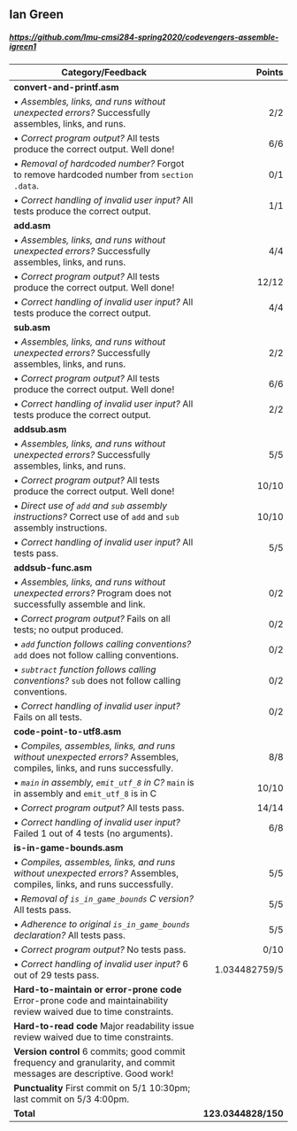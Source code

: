 

## Ian Green

##### https://github.com/lmu-cmsi284-spring2020/codevengers-assemble-igreen1

| Category/Feedback | Points |
| --- | ---: |
| **convert-and-printf.asm** | |
| • _Assembles, links, and runs without unexpected errors?_ Successfully assembles, links, and runs. | 2/2 |
| • _Correct program output?_ All tests produce the correct output. Well done! | 6/6 |
| • _Removal of hardcoded number?_ Forgot to remove hardcoded number from `section .data`. | 0/1 |
| • _Correct handling of invalid user input?_ All tests produce the correct output. | 1/1 |
| **add.asm** | |
| • _Assembles, links, and runs without unexpected errors?_ Successfully assembles, links, and runs. | 4/4 |
| • _Correct program output?_ All tests produce the correct output. Well done! | 12/12 |
| • _Correct handling of invalid user input?_ All tests produce the correct output. | 4/4 |
| **sub.asm** | |
| • _Assembles, links, and runs without unexpected errors?_ Successfully assembles, links, and runs. | 2/2 |
| • _Correct program output?_ All tests produce the correct output. Well done! | 6/6 |
| • _Correct handling of invalid user input?_ All tests produce the correct output. | 2/2 |
| **addsub.asm** | |
| • _Assembles, links, and runs without unexpected errors?_ Successfully assembles, links, and runs. | 5/5 |
| • _Correct program output?_ All tests produce the correct output. Well done! | 10/10 |
| • _Direct use of `add` and `sub` assembly instructions?_ Correct use of `add` and `sub` assembly instructions. | 10/10 |
| • _Correct handling of invalid user input?_ All tests pass. | 5/5 |
| **addsub-func.asm** | |
| • _Assembles, links, and runs without unexpected errors?_ Program does not successfully assemble and link. | 0/2 |
| • _Correct program output?_ Fails on all tests; no output produced.  | 0/2 |
| • _`add` function follows calling conventions?_ `add` does not follow calling conventions. | 0/2 |
| • _`subtract` function follows calling conventions?_ `sub` does not follow calling conventions. | 0/2 |
| • _Correct handling of invalid user input?_ Fails on all tests. | 0/2 |
| **code-point-to-utf8.asm** | |
| • _Compiles, assembles, links, and runs without unexpected errors?_ Assembles, compiles, links, and runs successfully. | 8/8 |
| • _`main` in assembly, `emit_utf_8` in C?_ `main` is in assembly and `emit_utf_8` is in C | 10/10 |
| • _Correct program output?_ All tests pass. | 14/14 |
| • _Correct handling of invalid user input?_ Failed 1 out of 4 tests (no arguments). | 6/8 |
| **is-in-game-bounds.asm** | |
| • _Compiles, assembles, links, and runs without unexpected errors?_ Assembles, compiles, links, and runs successfully. | 5/5 |
| • _Removal of `is_in_game_bounds` C version?_ All tests pass. | 5/5 |
| • _Adherence to original `is_in_game_bounds` declaration?_ All tests pass. | 5/5 |
| • _Correct program output?_ No tests pass. | 0/10 |
| • _Correct handling of invalid user input?_ 6 out of 29 tests pass. | 1.034482759/5 |
| **Hard-to-maintain or error-prone code** Error-prone code and maintainability review waived due to time constraints. |  |
| **Hard-to-read code** Major readability issue review waived due to time constraints. |  |
| **Version control** 6 commits; good commit frequency and granularity, and commit messages are descriptive. Good work! |  |
| **Punctuality** First commit on 5/1 10:30pm; last commit on 5/3 4:00pm. |  |
| **Total** | **123.0344828/150** |
